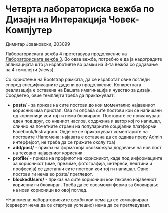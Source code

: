 # Четврта лабораториска вежба по Дизајн на Интеракција Човек-Компјутер
Димитар Јовановски, 203099

Лабораториската вежба 4 претставува продолжение на [Лабораториската вежба 3](https://github.com/DimeJovanovski/dnick-lab3). Во оваа вежба, потребно е да ја надоградите апликацијата што ја изработивте во рамки на 3-та вежба со додавање на 4 темплејти (views).  

Со користење на Bootstrap рамката, да се изработат овие погледи според спецификациите дадени во продолжение. Конкретната реализација е оставена на Вашата имагинација и чувство за дизајн. Соодветно, овие темплејти треба да прикажуваат:
* **posts/** - за приказ на сите постови до кои моментално најавениот корисник има пристап. Ова ги опфаќа сите постови кои се напишани од корисници кои тој ги нема блокирано. Постовите се прикажуваат еден под друг, со нивниот наслов, содржина и автор кој го напишал, слично на почетните страни на популарните социјални платформи Facebook/Instragram. Овде не се прикажуваат коментарите на постовите (Напомена: најавата е оставена да се одвива преку Admin интерфејсот, не треба да се грижите околу тоа)
* **add/post/** - приказ на форма која овозможува додавање на нов пост на тековно  најавениот корисник
* **profile/** - приказ на профилот на корисникот, каде под информациите за корисникот (име, презиме, фотографија, интереси, вештини и професија) се  достапни сите постови кои тој ги напишал. Овие постови ги нема во posts/ прегледот.
* **blockedUsers/** - приказ на сите корисници кои тековно најавениот корисник ги блокирал. Треба да се овозможи форма за блокирање на нови корисници во овој поглед.  
  
*Напомена: лабораториските вежби кои нема да се компајлираат (серверот нема да се
стартува успешно) нема да се прегледуваат.